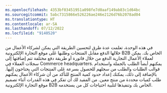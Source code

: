 ```yaml
---
ms.openlocfilehash: 4353bf03451951a098fe7d0aaf149ab83c1d64bc
ms.sourcegitcommit: 5abc7315866e526226ae246e2126d76b2078ad04
ms.translationtype: HT
ms.contentlocale: ar-SA
ms.lasthandoff: 07/12/2022
ms.locfileid: "9140520"
---
```

في هذه الوحدة، تعلمت عدة طرق لتحسين الطريقة التي يمكن لشركاء الأعمال من خلالها الدفع مقابل المنتجات وطلبها عَلى موقع التجارة الإلكترونية B2B الخاص بك. يمكن لعملاء الأعمال التجارية الدفع من خلال فاتورة أو طريقة دفع مختلفة تتم إضافتها إلى سجلات العملاء فِي Commerce headquarters. يمكنهم أيضاً الطلب بالجملة واستخدام قوالب الطلبات والطلب من سجلهم للحصول بسرعة عَلى المنتجات التي يحتاجون إليها. بالإضافة إلى ذلك، يمكنك إعداد حدود كمية المنتج للتأكد من أن شركاء الأعمال يمكنهم طلب كميات محددة من منتج معين. من المفيد لك أن تفكر فِي هذه القدرات أثناء تصميم موقع التجارة الإلكترونية B2B الخاص بك وتنفيذها لتلبية احتياجات كل من يستخدمه.
